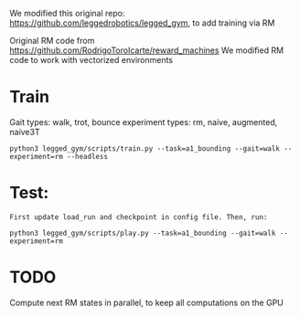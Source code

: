 We modified this original repo: https://github.com/leggedrobotics/legged_gym, to add training via RM

Original RM code from https://github.com/RodrigoToroIcarte/reward_machines
We modified RM code to work with vectorized environments

# Train

Gait types: walk, trot, bounce
experiment types: rm, naive, augmented, naive3T

```
python3 legged_gym/scripts/train.py --task=a1_bounding --gait=walk --experiment=rm --headless
```

# Test:

    First update load_run and checkpoint in config file. Then, run:

```
python3 legged_gym/scripts/play.py --task=a1_bounding --gait=walk --experiment=rm
```

# TODO

Compute next RM states in parallel, to keep all computations on the GPU

